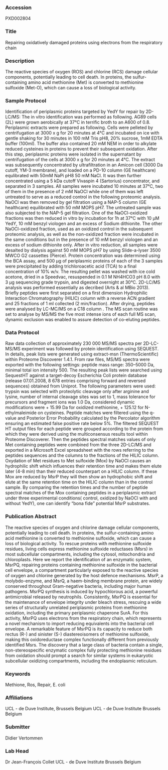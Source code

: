 ### Accession
PXD002804

### Title
Repairing oxidatively damaged proteins using electrons from the respiratory chain

### Description
The reactive species of oxygen (ROS) and chlorine (RCS) damage cellular components, potentially leading to cell death. In proteins, the sulfur-containing amino acid methionine (Met) is converted to methionine sulfoxide (Met-O), which can cause a loss of biological activity.

### Sample Protocol
Identification of periplasmic proteins targeted by YedY for repair by 2D-LC/MS:  The in vitro identification was performed as following. AG89 cells (2L) were grown aerobically at 37°C in terrific broth to an A600 of 0.8. Periplasmic extracts were prepared as following. Cells were pelleted by centrifugation at 3000 x g for 20 minutes at 4°C and incubated on ice with gentle shaking for 30 minutes in 100 mM Tris pH8, 20% sucrose, 1mM EDTA buffer (100ml). The buffer also contained 20 mM NEM in order to alkylate reduced cysteines in proteins to prevent their subsequent oxidation. After this step, periplasmic proteins were isolated in the supernatant by centrifugation of the cells at 3000 x g for 20 minutes at 4°C. The extract was subsequently concentrated by ultrafiltration in an Amicon cell (3000 Da cutoff, YM-3 membrane), and loaded on a PD-10 column (GE healthcare) equlibrated with 50mM NaPi pH8 50 mM NaCl. It was then further concentrated using a 5 kDa cutoff Vivaspin 4 (Sartorius) concentrator, and separated in 3 samples. All samples were incubated 10 minutes at 37°C, two of them in the presence of 2 mM NaOCl while one of them was left untreated to serve as a reduced control in the following proteomic analysis. NaOCl was then removed by gel filtration using a NAP-5 column (GE healthcare) equilibrated with 50 mM MOPS pH7. The untreated sample was also subjected to the NAP-5 gel filtration. One of the NaOCl-oxidized fractions was then reduced in vitro by incubation for 1h at 37°C with 10 µM YedY, 10 mM benzyl viologen and an excess of Sodium dithionite. The other NaOCl-oxidized fraction, used as an oxidized control in the subsequent proteomic analysis, as well as the non-oxidized fraction were incubated in the same conditions but in the presence of 10 mM benzyl viologen and an excess of sodium dithionite only. After in vitro reduction, all samples were desalted by dialysis against 50 mM MOPS pH7 by using Slide-a-lyser 3500 MWCO G2 cassettes (Pierce). Protein concentration was determined using the BCA assay, and 500 µg of periplasmic proteins of each of the 3 samples were precipitated by adding trichloroacetic acid (TCA) to a final concentration of 10% w/v. The resulting pellet was washed with ice cold acetone, dried in a Speedvac, resuspended in 0.1 M NH4HCO3 pH 8.0 with 3 μg sequencing grade trypsin, and digested overnight at 30°C.  2D-LC/MS analysis was performed essentially as decribed (Arts & al MBio 2013). Briefly peptides were first separated on a first dimension Hydrophilic Interaction Chromatography (HILIC) column with a reverse ACN gradient and 25 fractions of 1 ml collected (2 min/fraction). After drying, peptides were analysed by LC-MC/MS on a C18 column . The MS scan routine was set to analyse by MS/MS the five most intense ions of each full MS scan, dynamic exclusion was enabled to assure detection of co-eluting peptides.

### Data Protocol
Raw data collection of approximately 230 000 MS/MS spectra per 2D-LC-MS/MS experiment was followed by protein identification using SEQUEST. In details, peak lists were generated using extract-msn (ThermoScientific) within Proteome Discoverer 1.4.1. From raw files, MS/MS spectra were exported with the following settings: peptide mass range: 350–5000 Da, minimal total ion intensity 500. The resulting peak lists were searched using SequestHT against a target-decoy Escherichia Coli protein database (release 07.01.2008, 8 678 entries comprising forward and reversed sequences) obtained from Uniprot. The following parameters were used: trypsin was selected with proteolytic cleavage only after arginine and lysine, number of internal cleavage sites was set to 1, mass tolerance for precursors and fragment ions was 1.0 Da, considered dynamic modifications were + 15.99 Da for oxidized methionine, + 125.12 for N-ethylmaleimide on cysteines. Peptide matches were filtered using the q-value and Posterior Error Probability calculated by the Percolator algorithm ensuring an estimated false positive rate below 5%. The filtered SEQUEST HT output files for each peptide were grouped according to the protein from which they were derived using the multiconsensus results tool within Proteome Discoverer. Then the peptides spectral matches values of only Met containing peptides were combined from the three 2D-LC/MS and exported in a Microsoft Excel spreadsheet with the rows referring to the peptides sequences and the columns to the fractions of the HILIC column. Oxydation of Met residues to Met sulfoxide (Mox) by NaOCl causes an hydrophilic shift which influences their retention time and makes them elute later (4-8 min) than their reduced counterpart on a HILIC column. If these Mox are reduced by MsrP they will then show an hydrophobic shift and elute at the same retention time on the HILIC column than in the control sample. By comparing the retention times and the number of peptide spectral matches of the Mox containing peptides in a periplasmic extract under three experimental conditions( control, oxidized by NaOCl with and without YedY), one can identify “bona fide” potential MsrP substrates.

### Publication Abstract
The reactive species of oxygen and chlorine damage cellular components, potentially leading to cell death. In proteins, the sulfur-containing amino acid methionine is converted to methionine sulfoxide, which can cause a loss of biological activity. To rescue proteins with methionine sulfoxide residues, living cells express methionine sulfoxide reductases (Msrs) in most subcellular compartments, including the cytosol, mitochondria and chloroplasts. Here we report the identification of an enzymatic system, MsrPQ, repairing proteins containing methionine sulfoxide in the bacterial cell envelope, a compartment particularly exposed to the reactive species of oxygen and chlorine generated by the host defence mechanisms. MsrP, a molybdo-enzyme, and MsrQ, a haem-binding membrane protein, are widely conserved throughout Gram-negative bacteria, including major human pathogens. MsrPQ synthesis is induced by hypochlorous acid, a powerful antimicrobial released by neutrophils. Consistently, MsrPQ is essential for the maintenance of envelope integrity under bleach stress, rescuing a wide series of structurally unrelated periplasmic proteins from methionine oxidation, including the primary periplasmic chaperone SurA. For this activity, MsrPQ uses electrons from the respiratory chain, which represents a novel mechanism to import reducing equivalents into the bacterial cell envelope. A remarkable feature of MsrPQ is its capacity to reduce both rectus (R-) and sinister (S-) diastereoisomers of methionine sulfoxide, making this oxidoreductase complex functionally different from previously identified Msrs. The discovery that a large class of bacteria contain a single, non-stereospecific enzymatic complex fully protecting methionine residues from oxidation should prompt a search for similar systems in eukaryotic subcellular oxidizing compartments, including the endoplasmic reticulum.

### Keywords
Methione, Ros, Repair, E. coli

### Affiliations
UCL - de Duve Institute, Brussels Belgium
UCL - de Duve Institute Brussels Belgium

### Submitter
Didier Vertommen

### Lab Head
Dr Jean-François Collet
UCL - de Duve Institute Brussels Belgium


